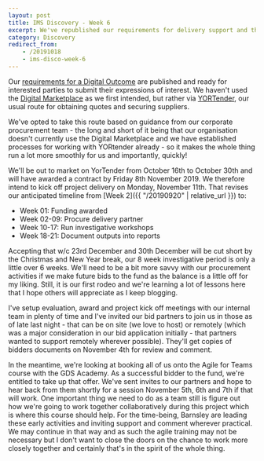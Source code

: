 ```yaml
---
layout: post
title: IMS Discovery - Week 6
excerpt: We've republished our requirements for delivery support and they'll be live for 2 weeks.
category: Discovery
redirect_from:
    - /20191018
    - ims-disco-week-6
---
```

Our [requirements for a Digital Outcome](https://docs.google.com/spreadsheets/d/1MkzvoOmTRZtSGT18-xSNxeOWNiPkZG7phRg0BUPJsI4) are published and ready for interested parties to submit their expressions of interest. We haven't used the [Digital Marketplace](https://www.digitalmarketplace.service.gov.uk/) as we first intended, but rather via [YORTender](https://www.yortender.co.uk/), our usual route for obtaining quotes and securing suppliers.

We've opted to take this route based on guidance from our corporate procurement team - the long and short of it being that our organisation doesn't currently use the Digital Marketplace and we have established processes for working with YORtender already - so it makes the whole thing run a lot more smoothly for us and importantly, quickly!

We'll be out to market on YorTender from October 16th to October 30th and will have awarded a contract by Friday 8th November 2019. We therefore intend to kick off project delivery on Monday, November 11th. That revises our anticipated timeline from [Week 2]({{ "/20190920" | relative_url }}) to:

*   Week 01: Funding awarded
*   Week 02-09: Procure delivery partner
*   Week 10-17: Run investigative workshops
*   Week 18-21: Document outputs into reports

Accepting that w/c 23rd December and 30th December will be cut short by the Christmas and New Year break, our 8 week investigative period is only a little over 6 weeks. We'll need to be a bit more savvy with our procurement activities if we make future bids to the fund as the balance is a little off for my liking. Still, it is our first rodeo and we're learning a lot of lessons here that I hope others will appreciate as I keep blogging.

I've setup evaluation, award and project kick off meetings with our internal team in plenty of time and I've invited our bid partners to join us in those as of late last night - that can be on site (we love to host) or remotely (which was a major consideration in our bid application initially - that partners wanted to support remotely wherever possible). They'll get copies of bidders documents on November 4th for review and comment.

In the meantime, we're looking at booking all of us onto the Agile for Teams course with the GDS Academy. As a successful bidder to the fund, we're entitled to take up that offer. We've sent invites to our partners and hope to hear back from them shortly for a session November 5th, 6th and 7th if that will work. One important thing we need to do as a team still is figure out how we're going to work together collaboratively during this project which is where this course should help. For the time-being, Barnsley are leading these early activities and inviting support and comment wherever practical. We may continue in that way and as such the agile training may not be necessary but I don't want to close the doors on the chance to work more closely together and certainly that's in the spirit of the whole thing.